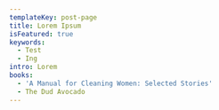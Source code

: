 ```yaml
---
templateKey: post-page
title: Lorem Ipsum
isFeatured: true
keywords:
  - Test
  - Ing
intro: Lorem
books:
  - 'A Manual for Cleaning Women: Selected Stories'
  - The Dud Avocado
---
```


